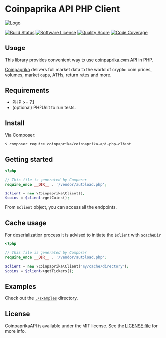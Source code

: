 # Coinpaprika API PHP Client
[![Logo](https://coinpaprika.com/static/files/d6d3c6e3.svg#greywizard/rock-coin-web/assets/coin/img/cp-logo-beta.svg)](https://api.coinpaprika.com/)

[![Build Status](https://scrutinizer-ci.com/g/coinpaprika/coinpaprika-api-php-client/badges/build.png?b=master)](https://scrutinizer-ci.com/g/coinpaprika/coinpaprika-api-php-client/build-status/master)
[![Software License](https://img.shields.io/badge/license-MIT-brightgreen.svg?style=flat-square)](LICENSE.md)
[![Quality Score](https://img.shields.io/scrutinizer/g/coinpaprika/coinpaprika-api-php-client.svg?style=flat-square)](https://scrutinizer-ci.com/g/coinpaprika/coinpaprika-api-php-client)
[![Code Coverage](https://scrutinizer-ci.com/g/coinpaprika/coinpaprika-api-php-client/badges/coverage.png?b=master)](https://scrutinizer-ci.com/g/coinpaprika/coinpaprika-api-php-client/?branch=master)

## Usage

This library provides convenient way to use [coinpaprika.com API](https://api.coinpaprika.com/) in PHP.

[Coinpaprika](https://coinpaprika.com) delivers full market data to the world of crypto: coin prices, volumes, market caps, ATHs, return rates and more.

## Requirements

* PHP >= 7.1
* (optional) PHPUnit to run tests.

## Install

Via Composer:

```bash
$ composer require coinpaprika/coinpaprika-api-php-client
```

## Getting started

```php
<?php

// This file is generated by Composer
require_once __DIR__ . '/vendor/autoload.php';

$client = new \Coinpaprika\Client();
$coins = $client->getCoins();
```
From `$client` object, you can access all the endpoints.

## Cache usage
For deserialization process it is advised to initiate the `$client` with `$cacheDir` 
 ```php
 <?php
 
 // This file is generated by Composer
 require_once __DIR__ . '/vendor/autoload.php';
 
 $client = new \Coinpaprika\Client('my/cache/directory');
 $coins = $client->getTickers();
 ```
## Examples

Check out the [`./examples`](./examples) directory.


## License

CoinpaprikaAPI is available under the MIT license. See the [LICENSE file](./LICENSE.md) for more info.
